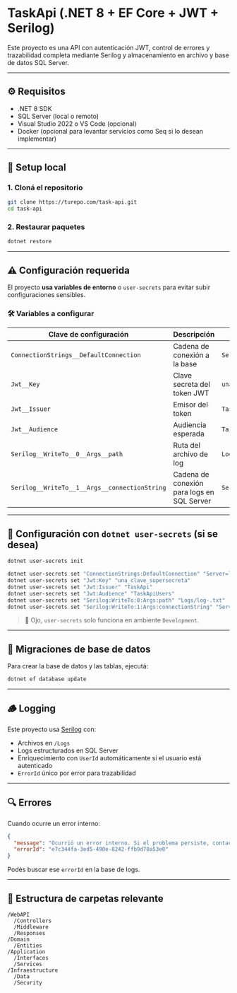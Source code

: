 # TaskApi (.NET 8 + EF Core + JWT + Serilog)

Este proyecto es una API con autenticación JWT, control de errores y trazabilidad completa mediante Serilog y almacenamiento en archivo y base de datos SQL Server.

---

## ⚙️ Requisitos

- .NET 8 SDK
- SQL Server (local o remoto)
- Visual Studio 2022 o VS Code (opcional)
- Docker (opcional para levantar servicios como Seq si lo desean implementar)

---

## 🧪 Setup local

### 1. Cloná el repositorio

```bash
git clone https://turepo.com/task-api.git
cd task-api
````

### 2. Restaurar paquetes

```bash
dotnet restore
```

---

## ⚠️ Configuración requerida

El proyecto **usa variables de entorno** o `user-secrets` para evitar subir configuraciones sensibles.

### 🛠️ Variables a configurar

| Clave de configuración                        | Descripción                                | Ejemplo                                                              |
| --------------------------------------------- | ------------------------------------------ | -------------------------------------------------------------------- |
| `ConnectionStrings__DefaultConnection`        | Cadena de conexión a la base               | `Server=localhost;Database=ApiTestIdentity;Trusted_Connection=True;` |
| `Jwt__Key`                                    | Clave secreta del token JWT                | `una_clave_secreta_1234567890`                                       |
| `Jwt__Issuer`                                 | Emisor del token                           | `TaskApi`                                                            |
| `Jwt__Audience`                               | Audiencia esperada                         | `TaskApiUsers`                                                       |
| `Serilog__WriteTo__0__Args__path`             | Ruta del archivo de log                    | `Logs/log-.txt`                                                      |
| `Serilog__WriteTo__1__Args__connectionString` | Cadena de conexión para logs en SQL Server | `Server=localhost;Database=ApiTestIdentity;Trusted_Connection=True;`                                                     |

---

## 🔐 Configuración con `dotnet user-secrets` (si se desea)

```bash
dotnet user-secrets init

dotnet user-secrets set "ConnectionStrings:DefaultConnection" "Server=localhost;Database=ApiTestIdentity;Trusted_Connection=True;"
dotnet user-secrets set "Jwt:Key" "una_clave_supersecreta"
dotnet user-secrets set "Jwt:Issuer" "TaskApi"
dotnet user-secrets set "Jwt:Audience" "TaskApiUsers"
dotnet user-secrets set "Serilog:WriteTo:0:Args:path" "Logs/log-.txt"
dotnet user-secrets set "Serilog:WriteTo:1:Args:connectionString" "Server=localhost;Database=ApiTestIdentity;Trusted_Connection=True;"
```

> 📌 Ojo, `user-secrets` solo funciona en ambiente `Development`.

---

## 🧩 Migraciones de base de datos

Para crear la base de datos y las tablas, ejecutá:

```bash
dotnet ef database update
```

---

## 🪵 Logging

Este proyecto usa [Serilog](https://serilog.net/) con:

* Archivos en `/Logs`
* Logs estructurados en SQL Server
* Enriquecimiento con `UserId` automáticamente si el usuario está autenticado
* `ErrorId` único por error para trazabilidad

---

## 🔍 Errores

Cuando ocurre un error interno:

```json
{
  "message": "Ocurrió un error interno. Si el problema persiste, contactá al soporte.",
  "errorId": "e7c344fa-3ed5-490e-8242-ffb9d70a53e0"
}
```

Podés buscar ese `errorId` en la base de logs.

---

## 📂 Estructura de carpetas relevante

```
/WebAPI
  /Controllers
  /Middleware
  /Responses
/Domain
  /Entities
/Application
  /Interfaces
  /Services
/Infraestructure
  /Data
  /Security
```
